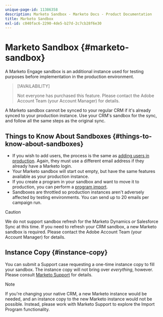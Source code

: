 ```yaml
---
unique-page-id: 11386358
description: Marketo Sandbox - Marketo Docs - Product Documentation
title: Marketo Sandbox
exl-id: c040fac6-2290-4de5-b27d-2c7cb28f6e30
---
```

# Marketo Sandbox {#marketo-sandbox}

A Marketo Engage sandbox is an additional instance used for testing purposes before implementation in the production environment.

>[!AVAILABILITY]
>
>Not everyone has purchased this feature. Please contact the Adobe Account Team (your Account Manager) for details.

A Marketo sandbox cannot be synced to your regular CRM if it's already synced to your production instance. Use your CRM's sandbox for the sync, and follow all the same steps as the original sync.

## Things to Know About Sandboxes {#things-to-know-about-sandboxes}

* If you wish to add users, the process is the same as [adding users in production](/help/marketo/product-docs/administration/users-and-roles/managing-marketo-users.md#create-users). Again, they must use a different email address if they already have a Marketo login.
* Your Marketo sandbox will start out empty, but have the same features available as your production instance.
* If you create a program in your sandbox and want to move it to production, you can perform a [program import](/help/marketo/product-docs/core-marketo-concepts/programs/working-with-programs/import-a-program.md).
* Sandboxes are throttled so production instances aren't adversely affected by testing environments. You can send up to 20 emails per campaign run.

>[!CAUTION]
>
>We do not support sandbox refresh for the Marketo Dynamics _or_ Salesforce Sync at this time. If you need to refresh your CRM sandbox, a new Marketo sandbox is required. Please contact the Adobe Account Team (your Account Manager) for details.

## Instance Copy {#instance-copy}

You can submit a Support case requesting a one-time instance copy to fill your sandbox. The instance copy will not bring over _everything_, however. Please consult [Marketo Support](https://nation.marketo.com/t5/Support/ct-p/Support) for details.

>[!NOTE]
>
>If you're changing your native CRM, a new Marketo instance would be needed, and an instance copy to the new Marketo instance would not be possible. Instead, please work with Marketo Support to explore the Import Program functionality.

